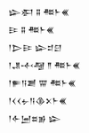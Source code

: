 <div class='block'>
<div class='line'>𒇽𒀳 𒐉 𒍣𒈨𒌍</div>
<div class='line'>𒄿 𒐉 𒍣𒈨𒌍</div>
<div class='line'>𒁹𒆕𒄿 𒇽𒄑𒇀</div>
<div class='line'>𒁹𒂗𒋾𒆷 𒈫 𒍣𒈨𒌍</div>
<div class='line'>𒁹𒊓𒀀𒋢 𒐌 𒍣𒈨𒌍</div>
<div class='line'>𒁹𒌋𒌋𒉡𒀀𒆠𒉽𒈨𒌍</div>
<div class='line'>𒁹𒅆𒅁𒊺𒂊 𒇽</div>
</div>